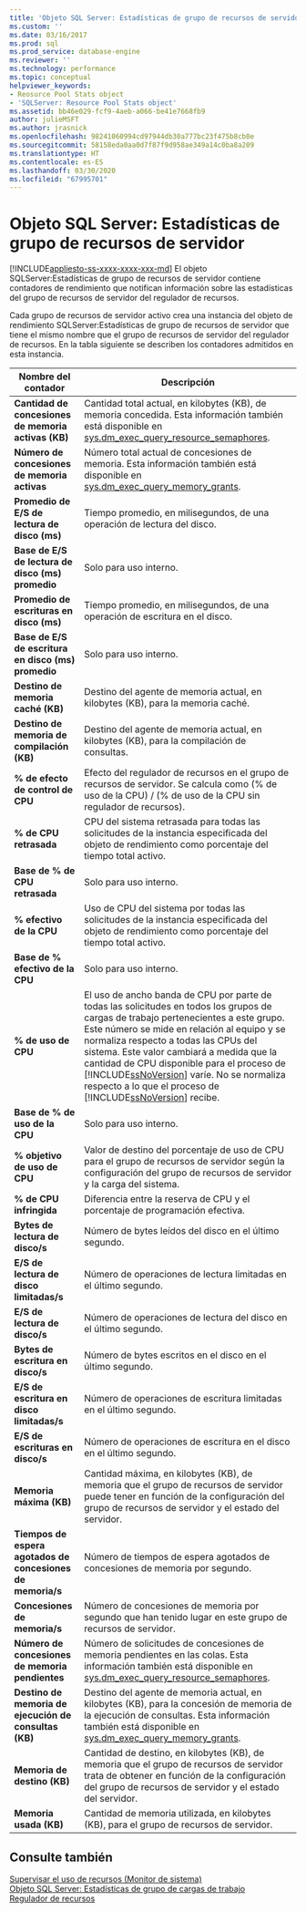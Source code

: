```yaml
---
title: 'Objeto SQL Server: Estadísticas de grupo de recursos de servidor | Microsoft Docs'
ms.custom: ''
ms.date: 03/16/2017
ms.prod: sql
ms.prod_service: database-engine
ms.reviewer: ''
ms.technology: performance
ms.topic: conceptual
helpviewer_keywords:
- Reosurce Pool Stats object
- 'SQLServer: Resource Pool Stats object'
ms.assetid: bb46e029-fcf9-4aeb-a066-be41e7668fb9
author: julieMSFT
ms.author: jrasnick
ms.openlocfilehash: 98241060994cd97944db30a777bc23f475b8cb0e
ms.sourcegitcommit: 58158eda0aa0d7f87f9d958ae349a14c0ba8a209
ms.translationtype: HT
ms.contentlocale: es-ES
ms.lasthandoff: 03/30/2020
ms.locfileid: "67995701"
---
```

# <a name="sql-server-resource-pool-stats-object"></a>Objeto SQL Server: Estadísticas de grupo de recursos de servidor
[!INCLUDE[appliesto-ss-xxxx-xxxx-xxx-md](../../includes/appliesto-ss-xxxx-xxxx-xxx-md.md)]
  El objeto SQLServer:Estadísticas de grupo de recursos de servidor contiene contadores de rendimiento que notifican información sobre las estadísticas del grupo de recursos de servidor del regulador de recursos.  
  
 Cada grupo de recursos de servidor activo crea una instancia del objeto de rendimiento SQLServer:Estadísticas de grupo de recursos de servidor que tiene el mismo nombre que el grupo de recursos de servidor del regulador de recursos. En la tabla siguiente se describen los contadores admitidos en esta instancia.  
  
|Nombre del contador|Descripción|  
|------------------|-----------------|  
|**Cantidad de concesiones de memoria activas (KB)**|Cantidad total actual, en kilobytes (KB), de memoria concedida. Esta información también está disponible en [sys.dm_exec_query_resource_semaphores](../../relational-databases/system-dynamic-management-views/sys-dm-exec-query-resource-semaphores-transact-sql.md).| 
|**Número de concesiones de memoria activas**|Número total actual de concesiones de memoria. Esta información también está disponible en [sys.dm_exec_query_memory_grants](../../relational-databases/system-dynamic-management-views/sys-dm-exec-query-memory-grants-transact-sql.md).|  
|**Promedio de E/S de lectura de disco (ms)**|Tiempo promedio, en milisegundos, de una operación de lectura del disco.|  
|**Base de E/S de lectura de disco (ms) promedio**|Solo para uso interno.|
|**Promedio de escrituras en disco (ms)**|Tiempo promedio, en milisegundos, de una operación de escritura en el disco.|  
|**Base de E/S de escritura en disco (ms) promedio**|Solo para uso interno.|
|**Destino de memoria caché (KB)**|Destino del agente de memoria actual, en kilobytes (KB), para la memoria caché.|  
|**Destino de memoria de compilación (KB)**|Destino del agente de memoria actual, en kilobytes (KB), para la compilación de consultas.|  
|**% de efecto de control de CPU**|Efecto del regulador de recursos en el grupo de recursos de servidor. Se calcula como (% de uso de la CPU) / (% de uso de la CPU sin regulador de recursos).|  
|**% de CPU retrasada**|CPU del sistema retrasada para todas las solicitudes de la instancia especificada del objeto de rendimiento como porcentaje del tiempo total activo.|
|**Base de % de CPU retrasada**|Solo para uso interno.|
|**% efectivo de la CPU**|Uso de CPU del sistema por todas las solicitudes de la instancia especificada del objeto de rendimiento como porcentaje del tiempo total activo.|
|**Base de % efectivo de la CPU**|Solo para uso interno.|
|**% de uso de CPU**|El uso de ancho banda de CPU por parte de todas las solicitudes en todos los grupos de cargas de trabajo pertenecientes a este grupo. Este número se mide en relación al equipo y se normaliza respecto a todas las CPUs del sistema. Este valor cambiará a medida que la cantidad de CPU disponible para el proceso de [!INCLUDE[ssNoVersion](../../includes/ssnoversion-md.md)] varíe. No se normaliza respecto a lo que el proceso de [!INCLUDE[ssNoVersion](../../includes/ssnoversion-md.md)] recibe.|  
|**Base de % de uso de la CPU**|Solo para uso interno.|
|**% objetivo de uso de CPU**|Valor de destino del porcentaje de uso de CPU para el grupo de recursos de servidor según la configuración del grupo de recursos de servidor y la carga del sistema.|  
|**% de CPU infringida**|Diferencia entre la reserva de CPU y el porcentaje de programación efectiva.|
|**Bytes de lectura de disco/s**|Número de bytes leídos del disco en el último segundo.|  
|**E/S de lectura de disco limitadas/s**|Número de operaciones de lectura limitadas en el último segundo.|  
|**E/S de lectura de disco/s**|Número de operaciones de lectura del disco en el último segundo.| 
|**Bytes de escritura en disco/s**|Número de bytes escritos en el disco en el último segundo.|  
|**E/S de escritura en disco limitadas/s**|Número de operaciones de escritura limitadas en el último segundo.| 
|**E/S de escrituras en disco/s**|Número de operaciones de escritura en el disco en el último segundo.|
|**Memoria máxima (KB)**|Cantidad máxima, en kilobytes (KB), de memoria que el grupo de recursos de servidor puede tener en función de la configuración del grupo de recursos de servidor y el estado del servidor.| 
|**Tiempos de espera agotados de concesiones de memoria/s**|Número de tiempos de espera agotados de concesiones de memoria por segundo.|
|**Concesiones de memoria/s**|Número de concesiones de memoria por segundo que han tenido lugar en este grupo de recursos de servidor.| 
|**Número de concesiones de memoria pendientes**|Número de solicitudes de concesiones de memoria pendientes en las colas. Esta información también está disponible en [sys.dm_exec_query_resource_semaphores](../../relational-databases/system-dynamic-management-views/sys-dm-exec-query-resource-semaphores-transact-sql.md).|
|**Destino de memoria de ejecución de consultas (KB)**|Destino del agente de memoria actual, en kilobytes (KB), para la concesión de memoria de la ejecución de consultas. Esta información también está disponible en [sys.dm_exec_query_memory_grants](../../relational-databases/system-dynamic-management-views/sys-dm-exec-query-memory-grants-transact-sql.md).|  
|**Memoria de destino (KB)**|Cantidad de destino, en kilobytes (KB), de memoria que el grupo de recursos de servidor trata de obtener en función de la configuración del grupo de recursos de servidor y el estado del servidor.|   
|**Memoria usada (KB)**|Cantidad de memoria utilizada, en kilobytes (KB), para el grupo de recursos de servidor.|  

  
## <a name="see-also"></a>Consulte también  
 [Supervisar el uso de recursos &#40;Monitor de sistema&#41;](../../relational-databases/performance-monitor/monitor-resource-usage-system-monitor.md)   
 [Objeto SQL Server: Estadísticas de grupo de cargas de trabajo](../../relational-databases/performance-monitor/sql-server-workload-group-stats-object.md)   
 [Regulador de recursos](../../relational-databases/resource-governor/resource-governor.md)  
  
  
